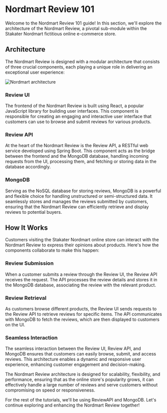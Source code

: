 # Nordmart Review 101

Welcome to the Nordmart Review 101 guide! In this section, we'll explore the architecture of the Nordmart Review, a pivotal sub-module within the Stakater Nordmart fictitious online e-commerce store.

## Architecture

The Nordmart Review is designed with a modular architecture that consists of three crucial components, each playing a unique role in delivering an exceptional user experience:

![Nordmart architecture](images/nordmart-architecture.png)

### Review UI

The frontend of the Nordmart Review is built using React, a popular JavaScript library for building user interfaces. This component is responsible for creating an engaging and interactive user interface that customers can use to browse and submit reviews for various products.

### Review API

At the heart of the Nordmart Review is the Review API, a RESTful web service developed using Spring Boot. This component acts as the bridge between the frontend and the MongoDB database, handling incoming requests from the UI, processing them, and fetching or storing data in the database accordingly.

### MongoDB

Serving as the NoSQL database for storing reviews, MongoDB is a powerful and flexible choice for handling unstructured or semi-structured data. It seamlessly stores and manages the reviews submitted by customers, ensuring that the Nordmart Review can efficiently retrieve and display reviews to potential buyers.

## How It Works

Customers visiting the Stakater Nordmart online store can interact with the Nordmart Review to express their opinions about products. Here's how the components collaborate to make this happen:

### Review Submission

When a customer submits a review through the Review UI, the Review API receives the request. The API processes the review details and stores it in the MongoDB database, associating the review with the relevant product.

### Review Retrieval

As customers browse different products, the Review UI sends requests to the Review API to retrieve reviews for specific items. The API communicates with MongoDB to fetch the reviews, which are then displayed to customers on the UI.

### Seamless Interaction

The seamless interaction between the Review UI, Review API, and MongoDB ensures that customers can easily browse, submit, and access reviews. This architecture enables a dynamic and responsive user experience, enhancing customer engagement and decision-making.

The Nordmart Review architecture is designed for scalability, flexibility, and performance, ensuring that as the online store's popularity grows, it can effectively handle a large number of reviews and serve customers without compromising on speed or responsiveness.

For the rest of the tutorials, we'll be using ReviewAPI and MongoDB. Let's continue exploring and enhancing the Nordmart Review together!
